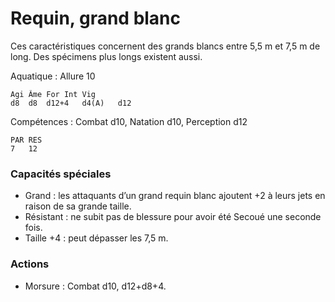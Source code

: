 
# Requin, grand blanc
Ces caractéristiques concernent des grands blancs entre 5,5 m et 7,5 m de long. Des spécimens plus longs existent aussi.

Aquatique : Allure 10
```
Agi	Âme	For	Int	Vig
d8	d8	d12+4	d4(A)	d12
```
Compétences : Combat d10, Natation d10, Perception d12
```
PAR	RES
7	12
```
### Capacités spéciales
- Grand : les attaquants d’un grand requin blanc ajoutent +2 à leurs jets en raison de sa grande taille.
- Résistant : ne subit pas de blessure pour avoir été Secoué une seconde fois.
- Taille +4 : peut dépasser les 7,5 m.

### Actions
- Morsure	: Combat d10, d12+d8+4.
